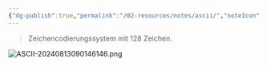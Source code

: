 ```yaml
---
{"dg-publish":true,"permalink":"/02-resources/notes/ascii/","noteIcon":"","updated":"2025-08-26T16:35:02.000+02:00"}
---
```


>Zeichencodierungssystem mit 128 Zeichen.

![ASCII-20240813090146146.png](/img/user/02%20-%20RESOURCES/Files/IMG/ASCII-20240813090146146.png)